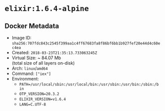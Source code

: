 # `elixir:1.6.4-alpine`

## Docker Metadata

- Image ID: `sha256:707fdc843c2545f399aa1c4ff67683fa8f86bf6bb1b927fef20e44d4c60ec4ea`
- Created: `2018-03-23T21:35:13.733063245Z`
- Virtual Size: ~ 84.07 Mb  
  (total size of all layers on-disk)
- Arch: `linux`/`amd64`
- Command: `["iex"]`
- Environment:
  - `PATH=/usr/local/sbin:/usr/local/bin:/usr/sbin:/usr/bin:/sbin:/bin`
  - `OTP_VERSION=20.3.2`
  - `ELIXIR_VERSION=v1.6.4`
  - `LANG=C.UTF-8`
